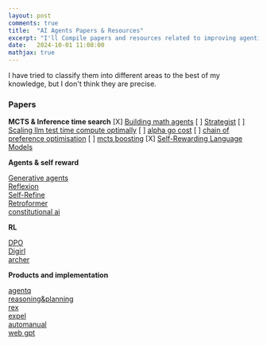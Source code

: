 ```yaml
---
layout: post
comments: true
title:  "AI Agents Papers & Resources"
excerpt: "I'll Compile papers and resources related to improving agentic abilities of LLMs in  planning and reasoning"
date:   2024-10-01 11:00:00
mathjax: true
---
```


<!-- 
<svg width="800" height="200">
	<rect width="800" height="200" style="fill:rgb(98,51,20)" />
	<rect width="20" height="50" x="20" y="100" style="fill:rgb(189,106,53)" />
	<rect width="20" height="50" x="760" y="30" style="fill:rgb(77,175,75)" />
	<rect width="10" height="10" x="400" y="60" style="fill:rgb(225,229,224)" />
</svg>
 -->
I have tried to classify them into different areas to the best of my knowledge, but I don't think they are precise. 
### Papers
**MCTS & Inference time search** 
 [X]  [Building math agents](https://www.arxiv.org/pdf/2409.02392)
 [ ]  [Strategist](https://arxiv.org/pdf/2408.10635)
 [ ]  [Scaling llm test time compute optimally](https://arxiv.org/pdf/2408.03314)
 [ ]  [alpha go cost](https://www.yuzeh.com/data/agz-cost.html)
 [ ]  [chain of preference optimisation](https://arxiv.org/pdf/2406.09136)
 [ ]  [mcts boosting](https://arxiv.org/pdf/2405.00451)
 [X]  [Self-Rewarding Language Models](https://arxiv.org/pdf/2401.10020)

**Agents & self reward**

[Generative agents](https://arxiv.org/abs/2304.03442)  
[Reflexion](https://arxiv.org/abs/2303.1136)  
[Self-Refine](https://arxiv.org/abs/2303.17651)  
[Retroformer](https://arxiv.org/pdf/2308.02151)  
[constitutional ai](https://arxiv.org/pdf/2212.08073)  

**RL**

[DPO](https://arxiv.org/pdf/2305.18290)  
[Digirl](https://arxiv.org/abs/2406.11896)  
[archer](https://arxiv.org/abs/2402.19446)  

**Products and implementation**

[agentq](https://arxiv.org/pdf/2408.07199)  
[reasoning&planning](https://arxiv.org/pdf/2305.14992)  
[rex](https://arxiv.org/pdf/2307.08962)  
[expel](https://arxiv.org/pdf/2308.10144)  
[automanual](https://arxiv.org/pdf/2405.16247)  
[web gpt](https://arxiv.org/abs/2112.09332)
